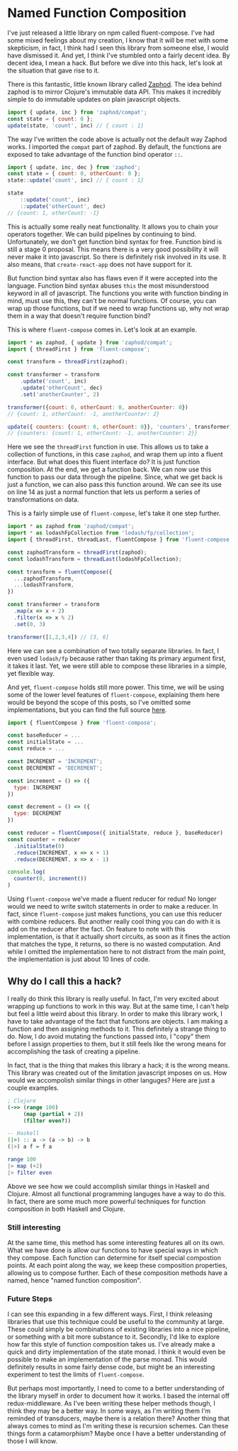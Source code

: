 # Named Function Composition

I've just released a little library on npm called fluent-compose. I've had some mixed feelings about my creation, I know that it will be met with some skepticism, in fact, I think had I seen this library from someone else, I would have dismissed it. And yet, I think I've stumbled onto a fairly decent idea. By decent idea, I mean a hack. But before we dive into this hack, let's look at the situation that gave rise to it.

There is this fantastic, little known library called [Zaphod](https://zaphod.surge.sh/). The idea behind zaphod is to mirror Clojure's immutable data API. This makes it incredibly simple to do immutable updates on plain javascript objects.

```javascript
import { update, inc } from 'zaphod/compat';
const state = { count: 0 };
update(state, 'count', inc) // { count : 1}
```

The way I've written the code above is actually not the default way Zaphod works. I imported the `compat` part of zaphod. By default, the functions are exposed to take advantage of the function bind operator `::`.

```javascript
import { update, inc, dec } from 'zaphod';
const state = { count: 0, otherCount: 0 };
state::update('count', inc) // { count : 1}

state
    ::update('count', inc)
    ::update('otherCount', dec)
// {count: 1, otherCount: -1}
```

This is actually some really neat functionality. It allows you to chain your operators together. We can build pipelines by continuing to bind. Unfortunately, we don't get function bind syntax for free. Function bind is still a stage 0 proposal. This means there is a very good possibility it will never make it into javascript. So there is definitely risk involved in its use. It also means, that `create-react-app` does not have support for it. 

But function bind syntax also has flaws even if it were accepted into the language. Function bind syntax abuses `this` the most misunderstood keyword in all of javascript. The functions you write with function binding in mind, must use this, they can't be normal functions. Of course, you can wrap up those functions, but if we need to wrap functions up, why not wrap them in a way that doesn't require function bind?

This is where `fluent-compose` comes in. Let's look at an example.

```javascript
import * as zaphod, { update } from 'zaphod/compat';
import { threadFirst } from 'fluent-compose';

const transform = threadFirst(zaphod);

const transformer = transform
    .update('count', inc)
    .update('otherCount', dec)
    .set('anotherCounter', 2)

transformer({count: 0, otherCount: 0, anotherCounter: 0})
// {count: 1, otherCount: -1, anotherCounter: 2}

update({ counters: {count: 0, otherCount: 0}}, 'counters', transformer)
// {counters: {count: 1, otherCount: -1, anotherCounter: 2}}
```

Here we see the `threadFirst` function in use. This allows us to take a collection of functions, in this case `zaphod`, and wrap them up into a fluent interface. But what does this fluent interface do? It is just function composition. At the end, we get a function back. We can now use this function to pass our data through the pipeline. Since, what we get back is just a function, we can also pass this function around. We can see its use on line 14 as just a normal function that lets us perform a series of transformations on data.

This is a fairly simple use of `fluent-compose`, let's take it one step further.

```javascript
import * as zaphod from 'zaphod/compat';
import * as lodashFpCollection from 'lodash/fp/collection';
import { threadFirst, threadLast, fluentCompose } from 'fluent-compose';

const zaphodTransform = threadFirst(zaphod);
const lodashTransform = threadLast(lodashFpCollection);

const transform = fluentCompose({
  ...zaphodTransform,
  ...lodashTransform,
})

const transformer = transform
  .map(x => x + 2)
  .filter(x => x % 2)
  .set(0, 3)

transformer([1,2,3,4]) // [3, 6]
```

Here we can see a combination of two totally separate libraries. In fact, I even used `lodash/fp` because rather than taking its primary argument first, it takes it last. Yet, we were still able to compose these libraries in a simple, yet flexible way. 

And yet, `fluent-compose` holds still more power. This time, we will be using some of the lower level features of `fluent-compose`, explaining them here would be beyond the scope of this posts, so I've omitted some implementations, but you can find the full source [here]().

```javascript
import { fluentCompose } from 'fluent-compose';

const baseReducer = ...
const initialState = ...
const reduce = ...

const INCREMENT = 'INCREMENT';
const DECREMENT = 'DECREMENT';

const increment = () => ({
  type: INCREMENT
})

const decrement = () => ({
  type: DECREMENT
})

const reducer = fluentCompose({ initialState, reduce }, baseReducer)
const counter = reducer
  .initialState(0)
  .reduce(INCREMENT, x => x + 1)
  .reduce(DECREMENT, x => x - 1)

console.log(
  counter(0, increment())
)
```

Using `fluent-compose` we've made a fluent reducer for redux! No longer would we need to write switch statements in order to make a reducer. In fact, since `fluent-compose` just makes functions, you can use this reducer with combine reducers. But another really cool thing you can do with it is add on the reducer after the fact. On feature to note with this implementation, is that it actually short circuits, as soon as it fines the action that matches the type, it returns, so there is no wasted computation. And while I omitted the implementation here to not distract from the main point, the implementation is just about 10 lines of code. 

## Why do I call this a hack?

I really do think this library is really useful. In fact, I'm very excited about wrapping up functions to work in this way. But at the same time, I can't help but feel a little weird about this library. In order to make this library work, I have to take advantage of the fact that functions are objects. I am making a function and then assigning methods to it. This definitely a strange thing to do. Now, I do avoid mutating the functions passed into, I "copy" them before I assign properties to them, but it still feels like the wrong means for accomplishing the task of creating a pipeline.

In fact, that is the thing that makes this library a hack; it is the wrong means. This library was created out of the limitation javascript imposes on us. How would we accompolish similar things in other languges? Here are just a couple examples.

```clojure
; Clojure
(->> (range 100)
     (map (partial + 2))
     (filter even?))
```

```haskell
-- Haskell
(|>) :: a -> (a -> b) -> b
(|>) a f = f a

range 100
|> map (+2)
|> filter even
```

Above we see how we could accomplish similar things in Haskell and Clojure. Almost all functional programming languges have a way to do this. In fact, there are some much more powerful techniques for function composition in both Haskell and Clojure.

### Still interesting

At the same time, this method has some interesting features all on its own. What we have done is allow our functions to have special ways in which they compose. Each function can determine for itself special compostion points. At each point along the way, we keep these composition properties, allowing us to compose further. Each of these composition methods have a named, hence "named function composition". 

### Future Steps

I can see this expanding in a few different ways. First, I think releasing libraries that use this technique could be useful to the community at large. These could simply be combinations of existing libraries into a nice pipeline, or something with a bit more substance to it. Secondly, I'd like to explore how far this style of function composition takes us. I've already make a quick and dirty implementation of the state monad. I think it would even be possible to make an implementation of the parse monad. This would definitely results in some fairly dense code, but might be an interesting experiment to test the limits of `fluent-compose`.

But perhaps most importantly, I need to come to a better understanding of the library myself in order to document how it works. I based the internal off redux-middleware. As I've been writing these helper methods though, I think they may be a better way. In some ways, as I'm writing them I'm reminded of transducers, maybe there is a relation there? Another thing that always comes to mind as I'm writing these is recursion schemes. Can these things form a catamorphism? Maybe once I have a better understanding of those I will know.